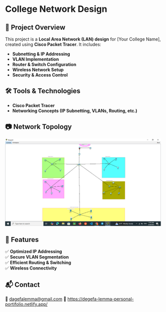# College Network Design

## 📌 Project Overview  
This project is a **Local Area Network (LAN) design** for [Your College Name], created using **Cisco Packet Tracer**. It includes:  
- **Subnetting & IP Addressing**  
- **VLAN Implementation**  
- **Router & Switch Configuration**  
- **Wireless Network Setup**  
- **Security & Access Control**  

## 🛠 Tools & Technologies  
- **Cisco Packet Tracer**  
- **Networking Concepts (IP Subnetting, VLANs, Routing, etc.)**  

## 📷 Network Topology   
![Network Diagram](networkingpicture.png)

## 🚀 Features  
✅ **Optimized IP Addressing**  
✅ **Secure VLAN Segmentation**  
✅ **Efficient Routing & Switching**  
✅ **Wireless Connectivity**   

## 📬 Contact  
📧 dagefalemma@gmail.com
🔗 https://degefa-lemma-personal-portifolio.netlify.app/

